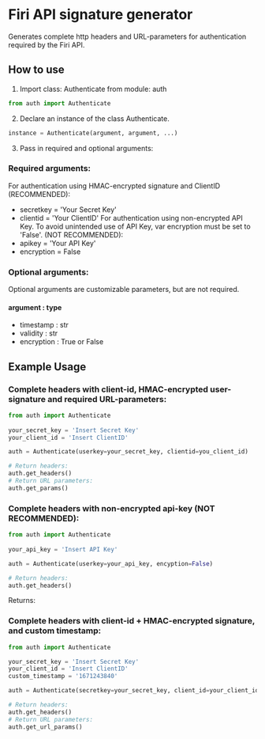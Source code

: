 # Firi API signature generator

Generates complete http headers and URL-parameters for authentication required by the Firi API.
## How to use

1. Import class: Authenticate from module: auth
```python
from auth import Authenticate 
```

2. Declare an instance of the class Authenticate.
```python
instance = Authenticate(argument, argument, ...)
```
3. Pass in required and optional arguments:

### Required arguments: 
For authentication using HMAC-encrypted signature and ClientID (RECOMMENDED):
- secretkey = 'Your Secret Key'
- clientid = 'Your ClientID'
For authentication using non-encrypted API Key. To avoid unintended use of API Key, var encryption must be set to 'False'. (NOT RECOMMENDED):
- apikey = 'Your API Key'
- encryption = False

### Optional arguments:
Optional arguments are customizable parameters, but are not required.

#### argument : type 
- timestamp : str
- validity : str
- encryption : True or False


## Example Usage
### Complete headers with client-id, HMAC-encrypted user-signature and required URL-parameters:
```python
from auth import Authenticate
 
your_secret_key = 'Insert Secret Key'
your_client_id = 'Insert ClientID'

auth = Authenticate(userkey=your_secret_key, clientid=you_client_id)

# Return headers:
auth.get_headers() 
# Return URL parameters: 
auth.get_params()
```
### Complete headers with non-encrypted api-key (NOT RECOMMENDED): 
```python
from auth import Authenticate
 
your_api_key = 'Insert API Key'

auth = Authenticate(userkey=your_api_key, encyption=False)

# Return headers:
auth.get_headers() 
```
Returns: 
### Complete headers with client-id + HMAC-encrypted signature, and custom timestamp:
```python
from auth import Authenticate

your_secret_key = 'Insert Secret Key'
your_client_id = 'Insert ClientID'
custom_timestamp = '1671243840'

auth = Authenticate(secretkey=your_secret_key, client_id=your_client_id, timestamp=)

# Return headers: 
auth.get_headers()
# Return URL parameters:
auth.get_url_params()
```